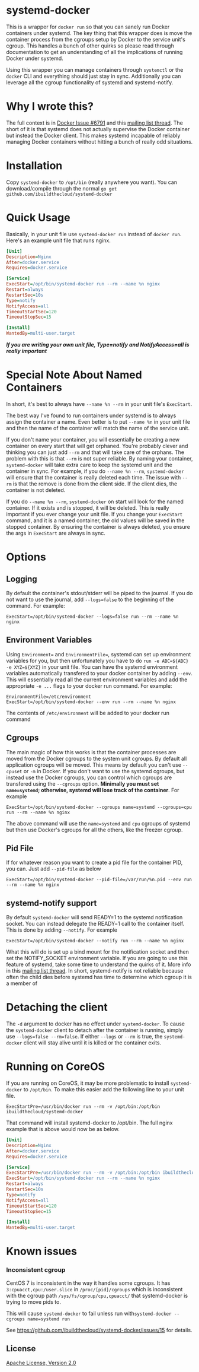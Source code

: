 systemd-docker
==============

This is a wrapper for `docker run` so that you can sanely run Docker containers under systemd.  The key thing that this wrapper does is move the container process from the cgroups setup by Docker to the service unit's cgroup.  This handles a bunch of other quirks so please read through documentation to get an understanding of all the implications of running Docker under systemd.

Using this wrapper you can manage containers through `systemctl` or the `docker` CLI and everything should just stay in sync.  Additionally you can leverage all the cgroup functionality of systemd and systemd-notify.

Why I wrote this?
=================

The full context is in [Docker Issue #6791](https://github.com/docker/docker/issues/6791) and this [mailing list thread](https://groups.google.com/d/topic/coreos-dev/wf7G6rA7Bf4/discussion).  The short of it is that systemd does not actually supervise the Docker container but instead the Docker client.  This makes systemd incapable of reliably managing Docker containers without hitting a bunch of really odd situations.

Installation
============

Copy `systemd-docker` to `/opt/bin` (really anywhere you want).  You can download/compile through the normal `go get github.com/ibuildthecloud/systemd-docker`


Quick Usage
===========

Basically, in your unit file use `systemd-docker run` instead of `docker run`.  Here's an example unit file that runs nginx.

```ini
[Unit]
Description=Nginx
After=docker.service
Requires=docker.service

[Service]
ExecStart=/opt/bin/systemd-docker run --rm --name %n nginx
Restart=always
RestartSec=10s
Type=notify
NotifyAccess=all
TimeoutStartSec=120
TimeoutStopSec=15

[Install]
WantedBy=multi-user.target
```

***If you are writing your own unit file, Type=notify and NotifyAccess=all is really important***

Special Note About Named Containers
===================================

In short, it's best to always have `--name %n --rm` in your unit file's `ExecStart`.

The best way I've found to run containers under systemd is to always assign the container a name.  Even better is to put `--name %n` in your unit file and then the name of the container will match the name of the service unit.

If you don't name your container, you will essentially be creating a new container on every start that will get orphaned.  You're probably clever and thinking you can just add `--rm` and that will take care of the orphans.  The problem with this is that `--rm` is not super reliable.  By naming your container, `systemd-docker` will take extra care to keep the systemd unit and the container in sync.  For example, if you do `--name %n --rm`, `systemd-docker` will ensure that the container is really deleted each time.  The issue with `--rm` is that the remove is done from the client side.  If the client dies, the container is not deleted.

If you do `--name %n --rm`, `systemd-docker` on start will look for the named container.  If it exists and is stopped, it will be deleted.  This is really important if you ever change your unit file.  If you change your `ExecStart` command, and it is a named container, the old values will be saved in the stopped container.  By ensuring the container is always deleted, you ensure the args in `ExecStart` are always in sync.

Options
=======

Logging
-------
By default the container's stdout/stderr will be piped to the journal.  If you do not want to use the journal, add `--logs=false` to the beginning of the command.  For example:

`ExecStart=/opt/bin/systemd-docker --logs=false run --rm --name %n nginx`

Environment Variables
---------------------
Using `Environment=` and `EnvironmentFile=`, systemd can set up environment variables for you, but then unfortunately you have to do `run -e ABC=${ABC} -e XYZ=${XYZ}` in your unit file.  You can have the systemd environment variables automatically transfered to your docker container by adding `--env`.  This will essentially read all the current environment variables and add the appropriate `-e ...` flags to your docker run command.  For example:

```
EnvironmentFile=/etc/environment
ExecStart=/opt/bin/systemd-docker --env run --rm --name %n nginx
```

The contents of `/etc/environment` will be added to your docker run command

Cgroups
-------

The main magic of how this works is that the container processes are moved from the Docker cgroups to the system unit cgroups.  By default all application cgroups will be moved.  This means by default you can't use `--cpuset` or `-m` in Docker.  If you don't want to use the systemd cgroups, but instead use the Docker cgroups, you can control which cgroups are transfered using the `--cgroups` option.  **Minimally you must set `name=systemd`; otherwise, systemd will lose track of the container**.  For example


`ExecStart=/opt/bin/systemd-docker --cgroups name=systemd --cgroups=cpu run --rm --name %n nginx`

The above command will use the `name=systemd` and `cpu` cgroups of systemd but then use Docker's cgroups for all the others, like the freezer cgroup.

Pid File
--------

If for whatever reason you want to create a pid file for the container PID, you can.  Just add `--pid-file` as below

`ExecStart=/opt/bin/systemd-docker --pid-file=/var/run/%n.pid --env run --rm --name %n nginx`

systemd-notify support
----------------------

By default `systemd-docker` will send READY=1 to the systemd notification socket.  You can instead delegate the READY=1 call to the container itself.  This is done by adding `--notify`.  For example


`ExecStart=/opt/bin/systemd-docker --notify run --rm --name %n nginx`

What this will do is set up a bind mount for the notification socket and then set the NOTIFY_SOCKET environment variable.  If you are going to use this feature of systemd, take some time to understand the quirks of it.  More info in this [mailing list thread](http://comments.gmane.org/gmane.comp.sysutils.systemd.devel/18649).  In short, systemd-notify is not reliable because often the child dies before systemd has time to determine which cgroup it is a member of

Detaching the client
====================

The `-d` argument to docker has no effect under `systemd-docker`. To cause the `systemd-docker` client to detach after the container is running, simply use `--logs=false --rm=false`. If either `--logs` or `--rm` is true, the `systemd-docker` client will stay alive until it is killed or the container exits.

Running on CoreOS
=================

If you are running on CoreOS, it may be more problematic to install `systemd-docker` to `/opt/bin`.  To make this easier add the following line to your unit file.

`ExecStartPre=/usr/bin/docker run --rm -v /opt/bin:/opt/bin ibuildthecloud/systemd-docker`

That command will install systemd-docker to /opt/bin.  The full nginx example that is above would now be as below.

```ini
[Unit]
Description=Nginx
After=docker.service
Requires=docker.service

[Service]
ExecStartPre=/usr/bin/docker run --rm -v /opt/bin:/opt/bin ibuildthecloud/systemd-docker
ExecStart=/opt/bin/systemd-docker run --rm --name %n nginx
Restart=always
RestartSec=10s
Type=notify
NotifyAccess=all
TimeoutStartSec=120
TimeoutStopSec=15

[Install]
WantedBy=multi-user.target
```

Known issues
============

### Inconsistent cgroup
CentOS 7 is inconsistent in the way it handles some cgroups. 
It has `3:cpuacct,cpu:/user.slice` in `/proc/[pid]/cgroups` which is inconsistent with the cgroup path `/sys/fs/cgroup/cpu,cpuacct/` that systemd-docker is trying to move pids to.

This will cause `systemd-docker` to fail unless run with`systemd-docker --cgroups name=systemd run`

See https://github.com/ibuildthecloud/systemd-docker/issues/15 for details.

License
-------
[Apache License, Version 2.0](http://www.apache.org/licenses/LICENSE-2.0)
